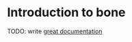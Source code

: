 # Introduction to bone

TODO: write [great documentation](http://jacobian.org/writing/what-to-write/)
